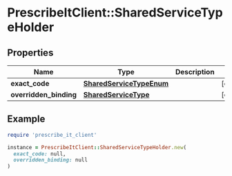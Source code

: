 # PrescribeItClient::SharedServiceTypeHolder

## Properties

| Name | Type | Description | Notes |
| ---- | ---- | ----------- | ----- |
| **exact_code** | [**SharedServiceTypeEnum**](SharedServiceTypeEnum.md) |  | [optional] |
| **overridden_binding** | [**SharedServiceType**](SharedServiceType.md) |  | [optional] |

## Example

```ruby
require 'prescribe_it_client'

instance = PrescribeItClient::SharedServiceTypeHolder.new(
  exact_code: null,
  overridden_binding: null
)
```

